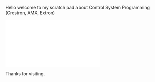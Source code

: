 Hello welcome to my scratch pad about Control System Programming (Crestron, AMX, Extron)

![Biamp Information](/Biamp/biamp.md)

Thanks for visiting.
